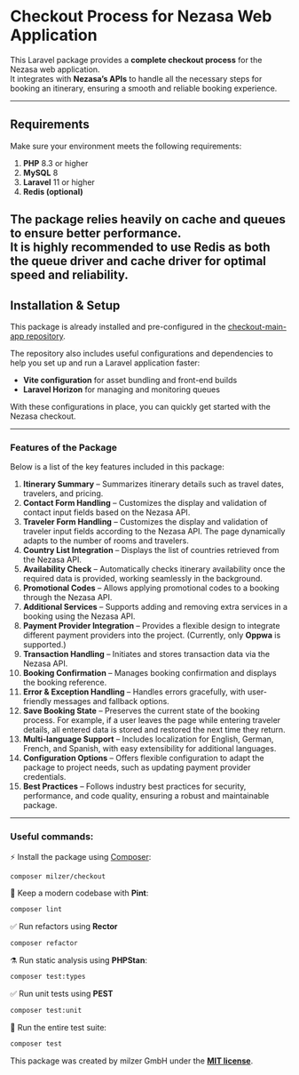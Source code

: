 # Checkout Process for Nezasa Web Application

This Laravel package provides a **complete checkout process** for the Nezasa web application.  
It integrates with **Nezasa’s APIs** to handle all the necessary steps for booking an itinerary, ensuring a smooth and reliable booking experience.

---

## Requirements
Make sure your environment meets the following requirements:

1. **PHP** 8.3 or higher
2. **MySQL** 8
3. **Laravel** 11 or higher
4. **Redis (optional)** 

The package relies heavily on **cache** and **queues** to ensure better performance.  
It is **highly recommended** to use **Redis** as both the queue driver and cache driver for optimal speed and reliability.
---
## Installation & Setup

This package is already installed and pre-configured in the [checkout-main-app repository](https://github.com/milzer-tech/checkout-main-app).

The repository also includes useful configurations and dependencies to help you set up and run a Laravel application faster:

- **Vite configuration** for asset bundling and front-end builds
- **Laravel Horizon** for managing and monitoring queues

With these configurations in place, you can quickly get started with the Nezasa checkout.

---

### Features of the Package

Below is a list of the key features included in this package:

1. **Itinerary Summary** – Summarizes itinerary details such as travel dates, travelers, and pricing.
2. **Contact Form Handling** – Customizes the display and validation of contact input fields based on the Nezasa API.
3. **Traveler Form Handling** – Customizes the display and validation of traveler input fields according to the Nezasa API. The page dynamically adapts to the number of rooms and travelers.
4. **Country List Integration** – Displays the list of countries retrieved from the Nezasa API.
5. **Availability Check** – Automatically checks itinerary availability once the required data is provided, working seamlessly in the background.
6. **Promotional Codes** – Allows applying promotional codes to a booking through the Nezasa API.
7. **Additional Services** – Supports adding and removing extra services in a booking using the Nezasa API.
8. **Payment Provider Integration** – Provides a flexible design to integrate different payment providers into the project. (Currently, only **Oppwa** is supported.)
9. **Transaction Handling** – Initiates and stores transaction data via the Nezasa API.
10. **Booking Confirmation** – Manages booking confirmation and displays the booking reference.
11. **Error & Exception Handling** – Handles errors gracefully, with user-friendly messages and fallback options.
12. **Save Booking State** – Preserves the current state of the booking process. For example, if a user leaves the page while entering traveler details, all entered data is stored and restored the next time they return.
13. **Multi-language Support** – Includes localization for English, German, French, and Spanish, with easy extensibility for additional languages.
14. **Configuration Options** – Offers flexible configuration to adapt the package to project needs, such as updating payment provider credentials.
15. **Best Practices** – Follows industry best practices for security, performance, and code quality, ensuring a robust and maintainable package.

---

### Useful commands:

⚡️ Install the package using [Composer](https://getcomposer.org):

```bash
composer milzer/checkout
```

🧹 Keep a modern codebase with **Pint**:
```bash
composer lint
```

✅ Run refactors using **Rector**
```bash
composer refactor
```

⚗️ Run static analysis using **PHPStan**:
```bash
composer test:types
```

✅ Run unit tests using **PEST**
```bash
composer test:unit
```

🚀 Run the entire test suite:
```bash
composer test
```

This package was created by milzer GmbH under the **[MIT license](https://opensource.org/licenses/MIT)**.
